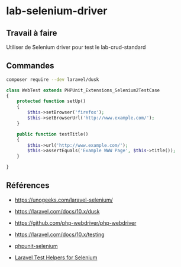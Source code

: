 # lab-selenium-driver

## Travail à faire

Utiliser de Selenium driver pour test le lab-crud-standard

## Commandes 

```bash
composer require --dev laravel/dusk
```

````php
class WebTest extends PHPUnit_Extensions_Selenium2TestCase
{
    protected function setUp()
    {
        $this->setBrowser('firefox');
        $this->setBrowserUrl('http://www.example.com/');
    }

    public function testTitle()
    {
        $this->url('http://www.example.com/');
        $this->assertEquals('Example WWW Page', $this->title());
    }

}
````

## Références
- https://unogeeks.com/laravel-selenium/
- https://laravel.com/docs/10.x/dusk


- https://github.com/php-webdriver/php-webdriver

- https://laravel.com/docs/10.x/testing 
- [phpunit-selenium](https://github.com/giorgiosironi/phpunit-selenium)
- [Laravel Test Helpers for Selenium](https://laracasts.com/series/whatcha-working-on/episodes/1)